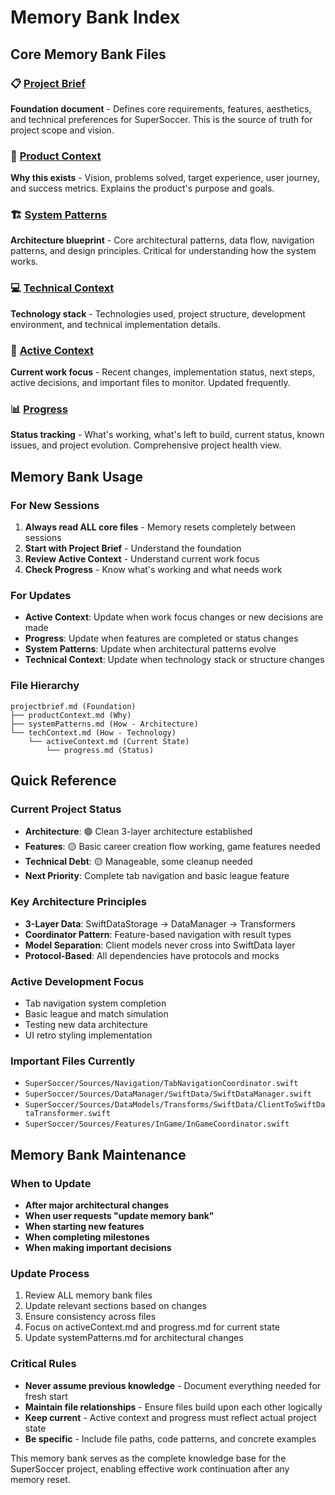 # Memory Bank Index

## Core Memory Bank Files

### 📋 [Project Brief](projectbrief.md)
**Foundation document** - Defines core requirements, features, aesthetics, and technical preferences for SuperSoccer. This is the source of truth for project scope and vision.

### 🎯 [Product Context](productContext.md)
**Why this exists** - Vision, problems solved, target experience, user journey, and success metrics. Explains the product's purpose and goals.

### 🏗️ [System Patterns](systemPatterns.md)
**Architecture blueprint** - Core architectural patterns, data flow, navigation patterns, and design principles. Critical for understanding how the system works.

### 💻 [Technical Context](techContext.md)
**Technology stack** - Technologies used, project structure, development environment, and technical implementation details.

### 🔄 [Active Context](activeContext.md)
**Current work focus** - Recent changes, implementation status, next steps, active decisions, and important files to monitor. Updated frequently.

### 📊 [Progress](progress.md)
**Status tracking** - What's working, what's left to build, current status, known issues, and project evolution. Comprehensive project health view.

## Memory Bank Usage

### For New Sessions
1. **Always read ALL core files** - Memory resets completely between sessions
2. **Start with Project Brief** - Understand the foundation
3. **Review Active Context** - Understand current work focus
4. **Check Progress** - Know what's working and what needs work

### For Updates
- **Active Context**: Update when work focus changes or new decisions are made
- **Progress**: Update when features are completed or status changes
- **System Patterns**: Update when architectural patterns evolve
- **Technical Context**: Update when technology stack or structure changes

### File Hierarchy
```
projectbrief.md (Foundation)
├── productContext.md (Why)
├── systemPatterns.md (How - Architecture)
└── techContext.md (How - Technology)
    └── activeContext.md (Current State)
        └── progress.md (Status)
```

## Quick Reference

### Current Project Status
- **Architecture**: 🟢 Clean 3-layer architecture established
- **Features**: 🟡 Basic career creation flow working, game features needed
- **Technical Debt**: 🟡 Manageable, some cleanup needed
- **Next Priority**: Complete tab navigation and basic league feature

### Key Architecture Principles
- **3-Layer Data**: SwiftDataStorage → DataManager → Transformers
- **Coordinator Pattern**: Feature-based navigation with result types
- **Model Separation**: Client models never cross into SwiftData layer
- **Protocol-Based**: All dependencies have protocols and mocks

### Active Development Focus
- Tab navigation system completion
- Basic league and match simulation
- Testing new data architecture
- UI retro styling implementation

### Important Files Currently
- `SuperSoccer/Sources/Navigation/TabNavigationCoordinator.swift`
- `SuperSoccer/Sources/DataManager/SwiftData/SwiftDataManager.swift`
- `SuperSoccer/Sources/DataModels/Transforms/SwiftData/ClientToSwiftDataTransformer.swift`
- `SuperSoccer/Sources/Features/InGame/InGameCoordinator.swift`

## Memory Bank Maintenance

### When to Update
- **After major architectural changes**
- **When user requests "update memory bank"**
- **When starting new features**
- **When completing milestones**
- **When making important decisions**

### Update Process
1. Review ALL memory bank files
2. Update relevant sections based on changes
3. Ensure consistency across files
4. Focus on activeContext.md and progress.md for current state
5. Update systemPatterns.md for architectural changes

### Critical Rules
- **Never assume previous knowledge** - Document everything needed for fresh start
- **Maintain file relationships** - Ensure files build upon each other logically
- **Keep current** - Active context and progress must reflect actual project state
- **Be specific** - Include file paths, code patterns, and concrete examples

This memory bank serves as the complete knowledge base for the SuperSoccer project, enabling effective work continuation after any memory reset.
